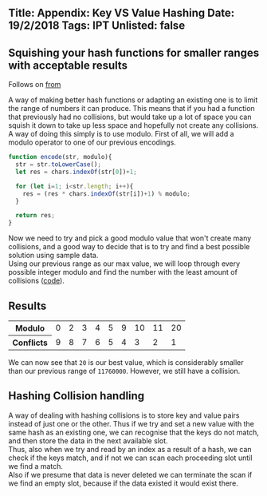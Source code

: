 Title: Appendix: Key VS Value Hashing
Date: 19/2/2018
Tags: IPT
Unlisted: false
---
Squishing your hash functions for smaller ranges with acceptable results
---
Follows on [from](/p?4)  

A way of making better hash functions or adapting an existing one is to limit the range of numbers it can produce. This means that if you had a function that previously had no collisions, but would take up a lot of space you can squish it down to take up less space and hopefully not create any collisions.  
A way of doing this simply is to use modulo. First of all, we will add a modulo operator to one of our previous encodings.
```javascript
function encode(str, modulo){
  str = str.toLowerCase();
  let res = chars.indexOf(str[0])+1;

  for (let i=1; i<str.length; i++){
    res = (res * chars.indexOf(str[i])+1) % modulo;
  }

  return res;
}
```

Now we need to try and pick a good modulo value that won't create many collisions, and a good way to decide that is to try and find a best possible solution using sample data.  
Using our previous range as our max value, we will loop through every possible integer modulo and find the number with the least amount of collisions ([code](/code/5.js)).


## Results
<table>
  <tr>
    <th>Modulo</th>
    <td>0</td><td>2</td><td>3</td><td>4</td><td>5</td><td>9</td><td>10</td><td>11</td><td>20</td>
  </tr>
  <tr>
    <th>Conflicts</th>
    <td>9</td><td>8</td><td>7</td><td>6</td><td>5</td><td>4</td><td>3</td><td>2</td><td>1</td>
  </tr>
</table>

We can now see that ``20`` is our best value, which is considerably smaller than our previous range of ``11760000``. However, we still have a collision.

## Hashing Collision handling
A way of dealing with hashing collisions is to store key and value pairs instead of just one or the other. Thus if we try and set a new value with the same hash as an existing one, we can recognise that the keys do not match, and then store the data in the next available slot.  
Thus, also when we try and read by an index as a result of a hash, we can check if the keys match, and if not we can scan each proceeding slot until we find a match.  
Also if we presume that data is never deleted we can terminate the scan if we find an empty slot, because if the data existed it would exist there.
